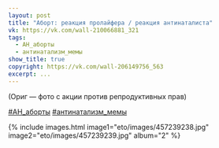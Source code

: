 ```yaml
---
layout: post
title: "Аборт: реакция пролайфера / реакция антинаталиста"
vk: https://vk.com/wall-210066881_321
tags:
  - АН_аборты
  - антинатализм_мемы
show_title: true
copyright: https://vk.com/wall-206149756_563
excerpt: ...
---
```

(Ориг — фото с акции против репродуктивных прав)

[#АН_аборты](poisk.html#АН_аборты) 
[#антинатализм_мемы](poisk.html#антинатализм_мемы)

{% include images.html image1="eto/images/457239238.jpg" image2="eto/images/457239239.jpg" album="2" %}
